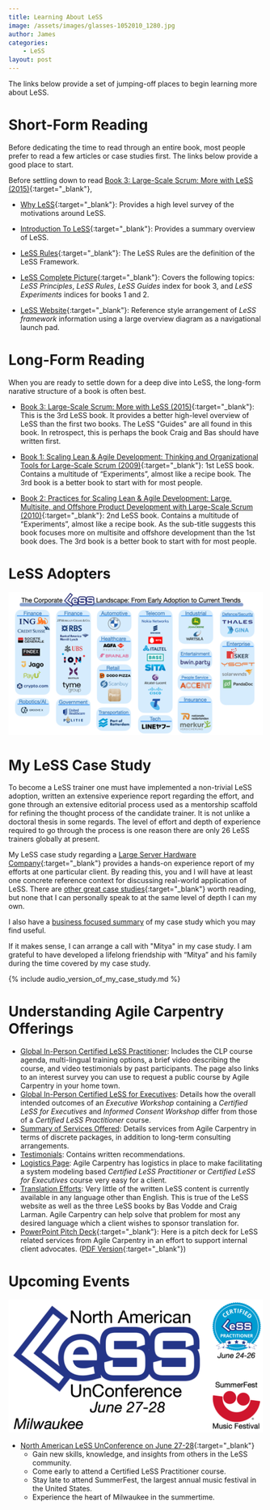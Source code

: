 ```yaml
---
title: Learning About LeSS
image: /assets/images/glasses-1052010_1280.jpg
author: James
categories:
    - LeSS
layout: post
---
```


The links below provide a set of jumping-off places to begin learning more about LeSS.


# Short-Form Reading

Before dedicating the time to read through an entire book, most people prefer to read a few articles or case studies first. The links below provide a good place to start.

Before settling down to read [Book 3: Large-Scale Scrum: More with LeSS  (2015)](https://www.amazon.com/Large-Scale-Scrum-More-Craig-Larman/dp/0321985710){:target="_blank"}, 

* [Why LeSS](https://less.works/less/framework/why-less){:target="_blank"}: Provides a high level survey of the motivations around LeSS.

* [Introduction To LeSS](https://less.works/less/framework/introduction){:target="_blank"}: Provides a summary overview of LeSS.

* [LeSS Rules](https://less.works/less/rules){:target="_blank"}: The LeSS Rules are the definition of the LeSS Framework.

* [LeSS Complete Picture](https://less.works/resources/LeSS-complete-picture.pdf){:target="_blank"}: Covers the following topics: _LeSS Principles_, _LeSS Rules_, _LeSS Guides_ index for book 3, and _LeSS Experiments_ indices for books 1 and 2.

* [LeSS Website](https://less.works/){:target="_blank"}:
Reference style arrangement of _LeSS framework_ information using a large overview diagram as a navigational launch pad.

# Long-Form Reading

When you are ready to settle down for a deep dive into LeSS, the long-form narative structure of a book is often best.

* [Book 3: Large-Scale Scrum: More with LeSS  (2015)](https://www.amazon.com/Large-Scale-Scrum-More-Craig-Larman/dp/0321985710){:target="_blank"}:
This is the 3rd LeSS book. It provides a better high-level overview of LeSS than the first two books. The LeSS "Guides" are all found in this book. In retrospect, this is perhaps the book Craig and Bas should have written first.

* [Book 1: Scaling Lean & Agile Development: Thinking and Organizational Tools for Large-Scale Scrum (2009)](https://www.amazon.com/Scaling-Lean-Agile-Development-Organizational/dp/0321480961){:target="_blank"}:
1st LeSS book. Contains a multitude of “Experiments”, almost like a recipe book. The 3rd book is a better book to start with for most people.

* [Book 2: Practices for Scaling Lean & Agile Development: Large, Multisite, and Offshore Product Development with Large-Scale Scrum (2010)](https://www.amazon.com/Practices-Scaling-Lean-Agile-Development/dp/0321636406){:target="_blank"}:
2nd LeSS book. Contains a multitude of “Experiments”, almost like a recipe book. As the sub-title suggests this book focuses more on multisite and offshore development than the 1st book does. The 3rd book is a better book to start with for most people.

# LeSS Adopters

![LeSS Logo Sheet by Sector](/assets/images/less_adoptions/LeSSAdoptionsLogosheetBySector_websites.png)


# My LeSS Case Study

To become a LeSS trainer one must have implemented a non-trivial LeSS adoption, written an extensive experience report regarding the effort, and gone through an extensive editorial process used as a mentorship scaffold for refining the thought process of the candidate trainer. It is not unlike a doctoral thesis in some regards. The level of effort and depth of experience required to go through the process is one reason there are only 26 LeSS trainers globally at present.

My LeSS case study regarding a [Large Server Hardware Company](https://less.works/case-studies/large-server-hardware-company){:target="_blank"} provides a hands-on experience report of my efforts at one particular client. By reading this, you and I will have at least one concrete reference context for discussing real-world application of LeSS. There are [other great case studies](https://less.works/case-studies){:target="_blank"} worth reading, but none that I can personally speak to at the same level of depth I can my own.

I also have a [business focused summary]({{site.baseurl}}/blog/business-summary-of-case-study/) of my case study which you may find useful.

If it makes sense, I can arrange a call with "Mitya" in my case study. I am grateful to  have developed a lifelong friendship with “Mitya” and his family during the time covered by my case study.

{% include audio_version_of_my_case_study.md %}


# Understanding Agile Carpentry Offerings

* [Global In-Person Certified LeSS Practitioner]({{site.baseurl}}/clp/global/): Includes the CLP course agenda, multi-lingual training options, a brief video describing the course, and video testimonials by past participants. The page also links to an interest survey you can use to request a public course by Agile Carpentry in your home town.
* [Global In-Person Certified LeSS for Executives]({{site.baseurl}}/cle/global/): Details how the overall intended outcomes of an _Executive Workshop_ containing a _Certified LeSS for Executives_ and _Informed Consent Workshop_ differ from those of a _Certified LeSS Practitioner_ course.
* [Summary of Services Offered]({{site.baseurl}}/services/): Details services from Agile Carpentry in terms of discrete packages, in addition to long-term consulting arrangements.
* [Testimonials]({{site.baseurl}}/testimonials): Contains written recommendations.
* [Logistics Page]({{site.baseurl}}/clp/logistics/): Agile Carpentry has logistics in place to make facilitating a system modeling based _Certified LeSS Practitioner_ or _Certified LeSS for Executives_ course very easy for a client.
* [Translation Efforts]({{site.baseurl}}/blog/less-in-arabic/): Very little of the written LeSS content is currently available in any language other than English. This is true of the LeSS website as well as the three LeSS books by Bas Vodde and Craig Larman. Agile Carpentry can help solve that problem for most any desired language which a client wishes to sponsor translation for.
* [PowerPoint Pitch Deck]({{site.baseurl}}/assets/pdfs/PitchDeckGeneric.pptx){:target="_blank"}: Here is a pitch deck for LeSS related services from Agile Carpentry in an effort to support internal client advocates. ([PDF Version]({{site.baseurl}}/assets/pdfs/PitchDeckGeneric.pdf){:target="_blank"})

# Upcoming Events

![LeSS Logo Sheet by Sector](/assets/images/clp/MilwaukeeUnConferenceJune27_28_OgImage.png)

* [North American LeSS UnConference on June 27-28](https://agilecarpentry.regfox.com/north-american-less-unconference-2024){:target="_blank"}
  + Gain new skills, knowledge, and insights from others in the LeSS community. 
  + Come early to attend a Certified LeSS Practitioner course. 
  + Stay late to attend SummerFest, the largest annual music festival in the United States. 
  + Experience the heart of Milwaukee in the summertime.



